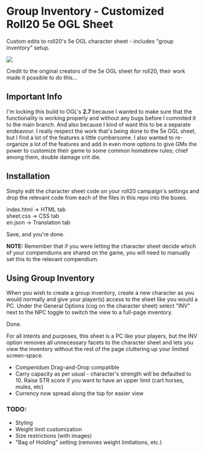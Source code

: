 # Group Inventory - Customized Roll20 5e OGL Sheet
Custom edits to roll20's 5e OGL character sheet - includes "group inventory" setup.

![](https://i.imgur.com/1Y9zDZv.png)

Credit to the original creators of the 5e OGL sheet for roll20, their work made it possible to do this...

## Important Info
I'm locking this build to OGL's **2.7** because I wanted to make sure that the functionality is working properly and without any bugs before I commited it to the main branch. And also because I kind of want this to be a separate endeavour. I really respect the work that's being done to the 5e OGL sheet, but I find a lot of the features a little cumbersome. I also wanted to re-organize a lot of the features and add in even more options to give GMs the power to customize their game to some common homebrew rules; chief among them, double damage crit die.

## Installation
Simply edit the character sheet code on your roll20 campaign's settings and drop the relevant code from each of the files in this repo into the boxes.

index.html -> HTML tab  
sheet.css -> CSS tab  
en.json -> Translation tab  

Save, and you're done.

**NOTE:** Remember that if you were letting the character sheet decide which of your compendiums are shared on the game, you will need to manually set this to the relevant compendium.

## Using Group Inventory
When you wish to create a group inventory, create a new character as you would normally and give your player(s) access to the sheet like you would a PC. Under the General Options (cog on the character sheet) select "INV" next to the NPC toggle to switch the view to a full-page inventory.

Done.

For all intents and purposes, this sheet is a PC like your players, but the INV option removes all unnecessary facets to the character sheet and lets you view the inventory without the rest of the page cluttering up your limited screen-space.

* Compenidum Drag-and-Drop compatible
* Carry capacity as per usual - character's strength will be defaulted to 10. Raise STR score if you want to have an upper limit (cart horses, mules, etc)
* Currency now spread along the top for easier view

### TODO:
* Styling
* Weight limit customization
* Size restrictions (with images)
* "Bag of Holding" setting (removes weight limitations, etc.)

